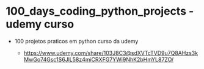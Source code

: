 # 100_days_coding_python_projects - udemy curso

 - 100 projetos praticos em python curso da udemy
   
    - https://www.udemy.com/share/103J8C3@sdXVTcTVD9u7Q8AHzs3kMwGo74Gsc1S6JlL58z4miCRXFG7YWi9NhK2bHmYL87ZO/ 
